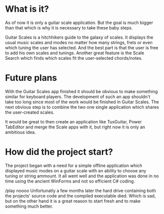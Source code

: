 # What is it?
As of now it is only a guitar scale application. But the goal is much bigger than that which is why it is necessary to take these baby steps. 

Guitar Scales is a hitchhikers guide to the galaxy of scales. It displays the usual music scales and modes no matter how many strings, frets or even which tuning the user has selected. And the best part is that the user is free to add his own scales and tunings.
Another great feature is the Scale Search which finds which scales fit the user-selected chords/notes.

# Future plans
With the Guitar Scales app finished it should be obvious to make something similar for keyboard players. The development of such an app shouldn't take too long since most of the work would be finished in Guitar Scales.
The next obvious step is to combine the two one single application which shares the user-created scales.

It would be great to then create an application like TuxGuitar, Power TabEditor and merge the Scale apps with it, but right now it is only an ambitious idea.

# How did the project start?
The project began with a need for a simple offline application which displayed music modes on a guitar scale with an ability to choose any tuning or string ammount. It all went well and the application was done in no time using the ancient WinForms and not so efficient C# coding.

/play noooo Unfortunatly a few months later the hard drive containing both the projects' source code and the compiled executable died.
Which is sad, but on the other hand it is a great reason to start fresh and to make something much better.
